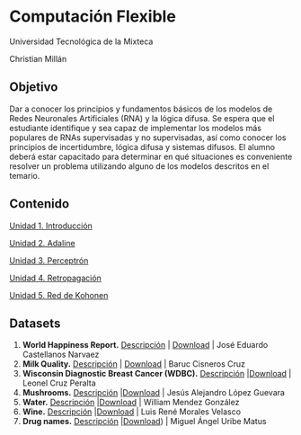 # Computación Flexible

Universidad Tecnológica de la Mixteca

Christian Millán

## Objetivo

Dar a conocer los principios y fundamentos básicos de los modelos de Redes Neuronales Artificiales (RNA) y la lógica difusa.
Se espera que el estudiante identifique y sea capaz de implementar los modelos más populares de RNAs supervisadas y no supervisadas, así como conocer los principios de incertidumbre, lógica difusa y sistemas difusos.
El alumno deberá estar capacitado para determinar en qué situaciones es conveniente resolver un problema utilizando alguno de los modelos descritos en el temario.

## Contenido

[Unidad 1. Introducción](./L01-intro/README.md)

[Unidad 2. Adaline](./L02-adaline/README.md)

[Unidad 3. Perceptrón](./L03-perceptron/README.md)

[Unidad 4. Retropagación](./L04-backpropagation/README.md)

[Unidad 5. Red de Kohonen](./L05-som/README.md)

## Datasets

1. **World Happiness Report.** [Descripción](./datasets/01-world_happiness_report/world_happiness_report.pdf)
| [Download](./datasets/01-world_happiness_report/)
| José Eduardo Castellanos Narvaez
1. **Milk Quality.** [Descripción](./datasets/02-milk-quality/milkQuality.md)
| [Download](https://www.kaggle.com/datasets/yrohit199/milk-quality)
| Baruc Cisneros Cruz
3. **Wisconsin Diagnostic Breast Cancer (WDBC).** [Descripción](./datasets/03-Wisconsin-Diagnostic-Breast-Cancer/winsconsin-breast-cancer.md)
|[Download](./../datasets/03-Wisconsin-Diagnostic-Breast-Cancer/breast-cancer-wisconsin.csv)
| Leonel Cruz Peralta
4. **Mushrooms.** [Descripción](https://github.com/Alejandro2000Lopez/Tarea-2_1-Dataset-Mushroom/blob/main/DataSet%20Mushroom.ipynb)
|[Download](https://github.com/Alejandro2000Lopez/Tarea-2_1-Dataset-Mushroom/blob/main/mushrooms.csv)
| Jesús Alejandro López Guevara
5. **Water.** [Descripción](./datasets/05-water/Water%20Datset.md)
|[Download](./datasets/05-water/water_potability.csv)
| William Mendez González
6. **Wine.** [Descripción](./datasets/06-wine/06-wine.md)
|[Download](https://archive.ics.uci.edu/ml/machine-learning-databases/wine/)
| Luis René Morales Velasco
7. **Drug names.** [Descripción](./07-drug-names/DATASET.md)
|[Download](./datasets/07-drug-names/dataset1/))
| Miguel Ángel Uribe Matus

